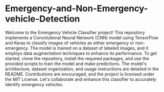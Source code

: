 # Emergency-and-Non-Emergency-vehicle-Detection
Welcome to the Emergency Vehicle Classifier project! This repository implements a Convolutional Neural Network (CNN) model using TensorFlow and Keras to classify images of vehicles as either emergency or non-emergency. The model is trained on a dataset of labeled images, and it employs data augmentation techniques to enhance its performance. To get started, clone the repository, install the required packages, and use the provided scripts to train the model and make predictions. The model's architecture, dataset organization, and usage instructions are detailed in the README. Contributions are encouraged, and the project is licensed under the MIT License. Let's collaborate and enhance this classifier to accurately identify emergency vehicles.

